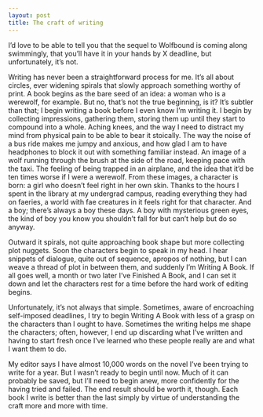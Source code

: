 ```yaml
---
layout: post
title: The craft of writing
---
```


I’d love to be able to tell you that the sequel to Wolfbound is coming along swimmingly, that you’ll have it in your hands by X deadline, but unfortunately, it’s not.

Writing has never been a straightforward process for me. It’s all about circles, ever widening spirals that slowly approach something worthy of print. A book begins as the bare seed of an idea: a woman who is a werewolf, for example. But no, that’s not the true beginning, is it? It’s subtler than that; I begin writing a book before I even know I’m writing it. I begin by collecting impressions, gathering them, storing them up until they start to compound into a whole. Aching knees, and the way I need to distract my mind from physical pain to be able to bear it stoically. The way the noise of a bus ride makes me jumpy and anxious, and how glad I am to have headphones to block it out with something familiar instead. An image of a wolf running through the brush at the side of the road, keeping pace with the taxi. The feeling of being trapped in an airplane, and the idea that it’d be ten times worse if I were a werewolf. From these images, a character is born: a girl who doesn’t feel right in her own skin. Thanks to the hours I spent in the library at my undergrad campus, reading everything they had on faeries, a world with fae creatures in it feels right for that character. And a boy; there’s always a boy these days. A boy with mysterious green eyes, the kind of boy you know you shouldn’t fall for but can’t help but do so anyway.

Outward it spirals, not quite approaching book shape but more collecting plot nuggets. Soon the characters begin to speak in my head. I hear snippets of dialogue, quite out of sequence, apropos of nothing, but I can weave a thread of plot in between them, and suddenly I’m Writing A Book. If all goes well, a month or two later I’ve Finished A Book, and I can set it down and let the characters rest for a time before the hard work of editing begins.

Unfortunately, it’s not always that simple. Sometimes, aware of encroaching self-imposed deadlines, I try to begin Writing A Book with less of a grasp on the characters than I ought to have. Sometimes the writing helps me shape the characters; often, however, I end up discarding what I’ve written and having to start fresh once I’ve learned who these people really are and what I want them to do.

My editor says I have almost 10,000 words on the novel I’ve been trying to write for a year. But I wasn’t ready to begin until now. Much of it can probably be saved, but I’ll need to begin anew, more confidently for the having tried and failed. The end result should be worth it, though. Each book I write is better than the last simply by virtue of understanding the craft more and more with time.
